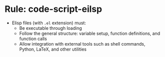 <!-- ---
!-- Timestamp: 2025-01-09 03:59:43
!-- Author: ywatanabe
!-- File: /home/ywatanabe/proj/llemacs/workspace/resources/prompts/components/03_rules/code-script-elisp.md
!-- --- -->

# Rule: code-script-eilsp
* Elisp files (with `.el` extension) must:
  * Be executable through loading
  * Follow the general structure: variable setup, function definitions, and function calls
  * Allow integration with external tools such as shell commands, Python, LaTeX, and other utilities
